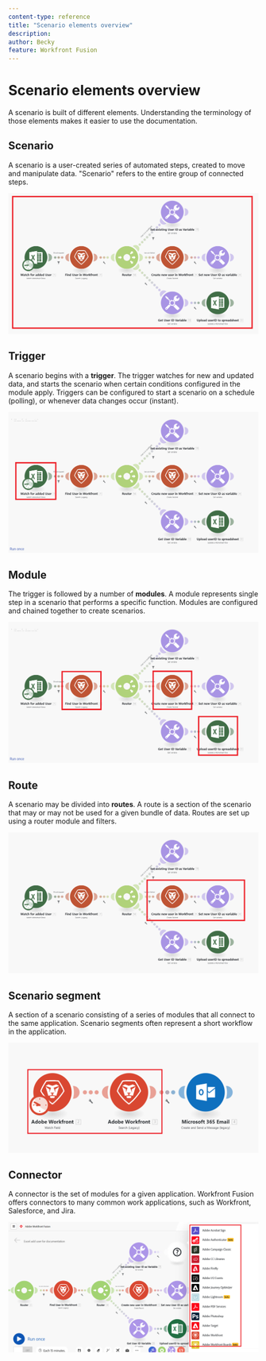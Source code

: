 ```yaml
---
content-type: reference
title: "Scenario elements overview"
description: 
author: Becky
feature: Workfront Fusion
---
```


# Scenario elements overview

A scenario is built of different elements. Understanding the terminology of those elements makes it easier to use the documentation.

## Scenario

A scenario is a user-created series of automated steps, created to move and manipulate data. "Scenario" refers to the entire group of connected steps.

![Scenario](assets/entire-scenario-scenario.png)

## Trigger

A scenario begins with a **trigger**. The trigger watches for new and updated data, and starts the scenario when certain conditions configured in the module apply. Triggers can be configured to start a scenario on a schedule (polling), or whenever data changes occur (instant). 

![Trigger](assets/scenario%20trigger.png)

## Module

The trigger is followed by a number of **modules**. A module represents single step in a scenario that performs a specific function. Modules are configured and chained together to create scenarios.

![Module](assets/scenario-module.png)

## Route

A scenario may be divided into **routes**. A route is a section of the scenario that may or may not be used for a given bundle of data. Routes are set up using a router module and filters.

![Route](assets/scenario-route.png)

## Scenario segment

A section of a scenario consisting of a series of modules that all connect to the same application. Scenario segments often represent a short workflow in the application.

![Scenario segment](assets/scenario-segment.png)

## Connector

A connector is the set of modules for a given application. Workfront Fusion offers connectors to many common work applications, such as Workfront, Salesforce, and Jira.

![Connectors](assets/scenario-connectors.png)



